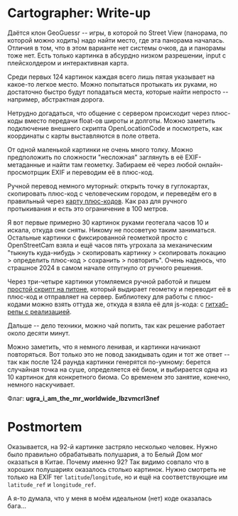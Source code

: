 # Cartographer: Write-up

Даётся клон GeoGuessr -- игры, в которой по Street View (панорама, по которой можно ходить) надо
найти место, где эта панорама началась. Отличия в том, что в этом варианте нет системы очков, да и
панорамы тоже нет. Есть только картинка в абсурдно низком разрешении, input с плейсхолдером и
интерактивная карта.

Среди первых 124 картинок каждая всего лишь пятая указывает на какое-то легкое место. Можно
попытаться протыкать их руками, но достаточно быстро будут попадаться места, которые найти непросто
-- например, абстрактная дорога.

Нетрудно догадаться, что общение с сервером происходит через плюс-коды вместо передачи float-ов
широты и долготы. Можно заметить подключение внешнего скрипта OpenLocationCode и посмотреть, как
координаты с карты выставляются в поле ответа.

От одной маленькой картинки не очень много толку. Можно предположить по сложности "несложная"
заглянуть в её EXIF-метаданные и найти там геометку. Забираем её через любой онлайн-просмотрщик EXIF
и переводим её в плюс-код.

Ручной перевод немного муторный: открыть точку в гуглокартах, скопировать плюс-код с человеческим
городом, и переведём его в правильный через [карту плюс-кодов](https://plus.codes/map). Как раз для
ручного протыкивания и есть это ограничение в 100 метров.

Я вот первые примерно 30 картинок руками геотегала часов 10 и искала, откуда они сняты. Никому не
посоветую таким заниматься. Остальные картинки с фиксированной геометкой просто с OpenStreetCam
взялa и ещё часов пять угрохала за механическим "тыкнуть куда-нибудь > скопировать картинку >
скопировать локацию > определить плюс-код > сохранить > повторить". Очень надеюсь, что страшное 2024
в самом начале отпугнуло от ручного решения.

Через три-четыре картинки утомляемся ручной работой и пишем [простой скрипт на питоне](solve.py),
который выдирает геометку и переводит её в плюс-код и отправляет на сервер. Библиотеку для работы с
плюс-кодами можно взять оттуда же, откуда я взяла её для js-кода: с [гитхаб-репы с реализацией](
https://github.com/google/open-location-code/).

Дальше -- дело техники, можно чай попить, так как решение работает около десяти минут.

Можно заметить, что я немного ленивая, и картинки начинают повторяться. Вот только это не повод
закидывать один и тот же ответ -- так как после 124 раунда картинки генерятся по-умному: берется
случайная точка на суше, определяется её биом, и выбирается одна из 10 картинок для конкретного
биома. Со временем это занятие, конечно, немного наскучивает.

Флаг: **ugra_i_am_the_mr_worldwide_lbzvmcrl3nef**

# Postmortem

Оказывается, на 92-й картинке застряло несколько человек. Нужно было правильно обрабатывать
полушария, а то Белый Дом мог оказаться в Китае. Почему именно 92? Так видимо совпало что в хороших
полушариях оказалось столько картинок. Нужно смотреть не только на EXIF тег `latitude`/`longitude`,
но и ещё на соответствующие им `latitude_ref` и `longitude_ref`.

А я-то думала, что у меня в моём идеальном (нет) коде оказалась бага...
